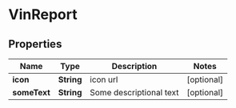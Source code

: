 
# VinReport

## Properties
Name | Type | Description | Notes
------------ | ------------- | ------------- | -------------
**icon** | **String** | icon url |  [optional]
**someText** | **String** | Some descriptional text |  [optional]



